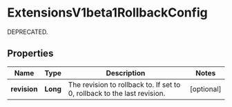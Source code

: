 

# ExtensionsV1beta1RollbackConfig

DEPRECATED.
## Properties

Name | Type | Description | Notes
------------ | ------------- | ------------- | -------------
**revision** | **Long** | The revision to rollback to. If set to 0, rollback to the last revision. |  [optional]




